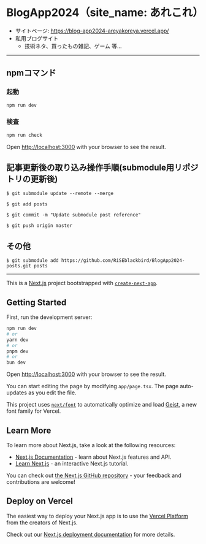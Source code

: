 # BlogApp2024（site_name: あれこれ）
- サイトページ: https://blog-app2024-areyakoreya.vercel.app/
- 私用ブログサイト
    - 技術ネタ、買ったもの雑記、ゲーム 等...


------------
 


## npmコマンド

### 起動
```bash
npm run dev
```

### 検査
```bash
npm run check
```

Open [http://localhost:3000](http://localhost:3000) with your browser to see the result.

## 記事更新後の取り込み操作手順(submodule用リポジトリの更新後)

```$ git submodule update --remote --merge```

```$ git add posts```

```$ git commit -m "Update submodule post reference"```

```$ git push origin master```

## その他

```$ git submodule add https://github.com/RiSEblackbird/BlogApp2024-posts.git posts```


------------

This is a [Next.js](https://nextjs.org) project bootstrapped with [`create-next-app`](https://nextjs.org/docs/app/api-reference/cli/create-next-app).

## Getting Started

First, run the development server:

```bash
npm run dev
# or
yarn dev
# or
pnpm dev
# or
bun dev
```

Open [http://localhost:3000](http://localhost:3000) with your browser to see the result.

You can start editing the page by modifying `app/page.tsx`. The page auto-updates as you edit the file.

This project uses [`next/font`](https://nextjs.org/docs/app/building-your-application/optimizing/fonts) to automatically optimize and load [Geist](https://vercel.com/font), a new font family for Vercel.

## Learn More

To learn more about Next.js, take a look at the following resources:

- [Next.js Documentation](https://nextjs.org/docs) - learn about Next.js features and API.
- [Learn Next.js](https://nextjs.org/learn) - an interactive Next.js tutorial.

You can check out [the Next.js GitHub repository](https://github.com/vercel/next.js) - your feedback and contributions are welcome!

## Deploy on Vercel

The easiest way to deploy your Next.js app is to use the [Vercel Platform](https://vercel.com/new?utm_medium=default-template&filter=next.js&utm_source=create-next-app&utm_campaign=create-next-app-readme) from the creators of Next.js.

Check out our [Next.js deployment documentation](https://nextjs.org/docs/app/building-your-application/deploying) for more details.